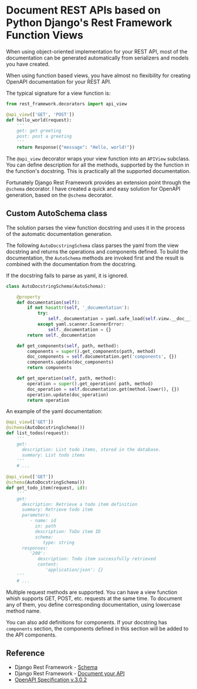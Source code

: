 # Document REST APIs based on Python Django's Rest Framework Function Views

When using object-oriented implementation for your REST API, most of the documentation can be generated automatically from serializers and models you have created.

When using function based views, you have almost no flexibility for creating OpenAPI documentation for your REST API.

The typical signature for a view function is:

```python
from rest_framework.decorators import api_view

@api_view(['GET', 'POST'])
def hello_world(request):
    '''
    get: get greeting
    post: post a greeting
    '''
    return Response({"message": "Hello, world!"})
```

The `@api_view` decorator wraps your view function into an `APIView` subclass. You can define description for all the methods, supported by the function in the function's docstring. This is practically all the supported documentation.

Fortunately Django Rest Framework provides an extension point through the `@schema`  decorator. I have created a quick and easy solution for OpenAPI generation, based on the `@schema` decorator. 

## Custom AutoSchema class

The solution parses the view function docstring and uses it in the process of the automatic documentation generation. 

The following `AutoDocstringSchema` class parses the yaml from the view docstring and returns the operations and components defined.  To build the documentation, the `AutoSchema` methods are invoked first and the result is combined with the documentation from the docstring.

If the docstring fails to parse as yaml, it is ignored.

```python
class AutoDocstringSchema(AutoSchema):

    @property
    def documentation(self):
        if not hasattr(self, '_documentation'):
            try:
                self._documentation = yaml.safe_load(self.view.__doc__)
            except yaml.scanner.ScannerError:
                self._documentation = {}
        return self._documentation

    def get_components(self, path, method):
        components = super().get_components(path, method)
        doc_components = self.documentation.get('components', {})
        components.update(doc_components)
        return components

    def get_operation(self, path, method):
        operation = super().get_operation( path, method)
        doc_operation = self.documentation.get(method.lower(), {})
        operation.update(doc_operation)
        return operation
```

An example of the yaml documentation:

```python
@api_view(['GET'])
@schema(AutoDocstringSchema())
def list_todos(request):
    '''
    get:
      description: List todo items, stored in the database.
      summary: List todo items
    '''
    # ...
    
@api_view(['GET'])
@schema(AutoDocstringSchema())
def get_todo_item(request, id):
    '''
    get:
      description: Retrieve a todo item definition
      summary: Retrieve todo item
      parameters:
         - name: id
           in: path
           description: ToDo item ID
           schema:
              type: string
      responses:
         '200':
            description: Todo item successfully retrieved
            content:
               'application/json': {}
    '''
    # ...
```

Multiple request methods are supported. You can have a view function whish supports GET, POST, etc. requests at the same time. To document any of them, you define corresponding documentation, using lowercase method name.

You can also add definitions for components. If your docstring has `components` section, the components defined in this section will be added to the API components.

## Reference

* Django Rest Framework - [Schema](https://www.django-rest-framework.org/api-guide/schemas)
* Django Rest Framework - [Document your API](https://www.django-rest-framework.org/topics/documenting-your-api/)
* [OpenAPI Specification v.3.0.2](https://github.com/OAI/OpenAPI-Specification/blob/master/versions/3.0.2.md)